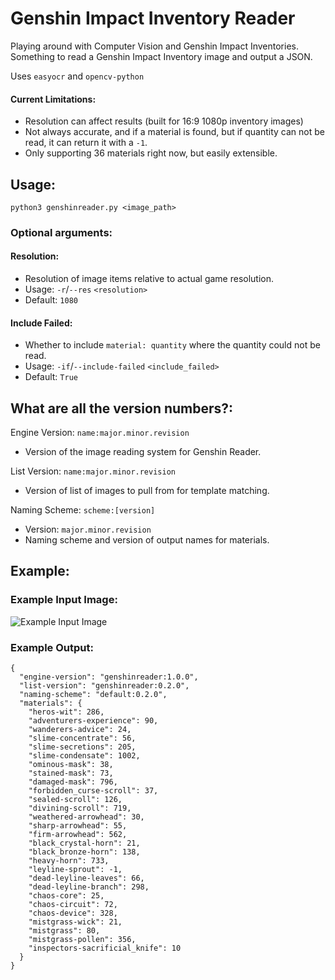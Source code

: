 # Genshin Impact Inventory Reader
Playing around with Computer Vision and Genshin Impact Inventories.
Something to read a Genshin Impact Inventory image and output a JSON.

Uses `easyocr` and `opencv-python`

#### Current Limitations:
- Resolution can affect results (built for 16:9 1080p inventory images)
- Not always accurate, and if a material is found, but if quantity can not be read, it can return it with a `-1`.
- Only supporting 36 materials right now, but easily extensible.

## Usage:
`python3 genshinreader.py <image_path>`
### Optional arguments:
#### Resolution:
- Resolution of image items relative to actual game resolution.
- Usage:  `-r`/`--res` `<resolution>`
- Default: `1080`
#### Include Failed:
- Whether to include `material: quantity` where the quantity could not be read.
- Usage: `-if`/`--include-failed` `<include_failed>`
- Default: `True`

## What are all the version numbers?:
Engine Version: `name:major.minor.revision`
- Version of the image reading system for Genshin Reader.

List Version: `name:major.minor.revision`
- Version of list of images to pull from for template matching.

Naming Scheme: `scheme:[version]`
- Version: `major.minor.revision`
- Naming scheme and version of output names for materials.

## Example:
### Example Input Image: 
![Example Input Image](https://files.timothyji.com/projects/genshin-reader/ex.png)
### Example Output:
```
{
  "engine-version": "genshinreader:1.0.0",
  "list-version": "genshinreader:0.2.0",
  "naming-scheme": "default:0.2.0",
  "materials": {
    "heros-wit": 286,
    "adventurers-experience": 90,
    "wanderers-advice": 24,
    "slime-concentrate": 56,
    "slime-secretions": 205,
    "slime-condensate": 1002,
    "ominous-mask": 38,
    "stained-mask": 73,
    "damaged-mask": 796,
    "forbidden_curse-scroll": 37,
    "sealed-scroll": 126,
    "divining-scroll": 719,
    "weathered-arrowhead": 30,
    "sharp-arrowhead": 55,
    "firm-arrowhead": 562,
    "black_crystal-horn": 21,
    "black_bronze-horn": 138,
    "heavy-horn": 733,
    "leyline-sprout": -1,
    "dead-leyline-leaves": 66,
    "dead-leyline-branch": 298,
    "chaos-core": 25,
    "chaos-circuit": 72,
    "chaos-device": 328,
    "mistgrass-wick": 21,
    "mistgrass": 80,
    "mistgrass-pollen": 356,
    "inspectors-sacrificial_knife": 10
  }
}
```
